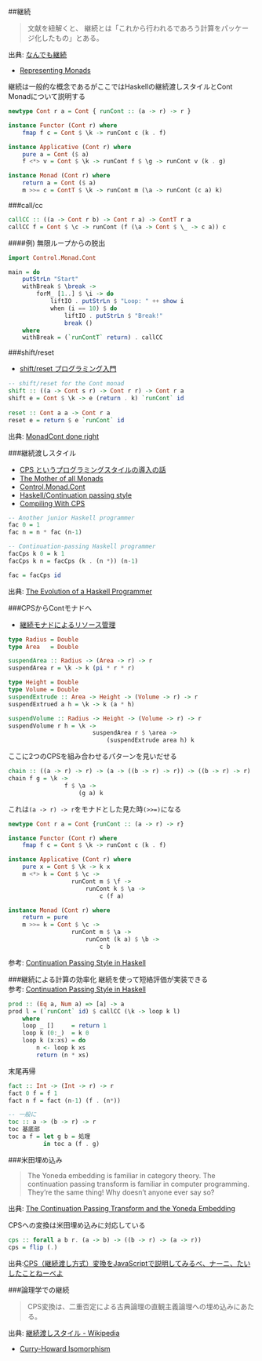 ##継続

> 文献を紐解くと、 継続とは「これから行われるであろう計算をパッケージ化したもの」とある。

出典: [なんでも継続](http://practical-scheme.net/docs/cont-j.html)

* [Representing Monads](http://citeseerx.ist.psu.edu/viewdoc/summary?doi=10.1.1.43.8213)

継続は一般的な概念であるがここではHaskellの継続渡しスタイルとCont Monadについて説明する

```haskell
newtype Cont r a = Cont { runCont :: (a -> r) -> r }

instance Functor (Cont r) where
    fmap f c = Cont $ \k -> runCont c (k . f)

instance Applicative (Cont r) where
    pure a = Cont ($ a)
    f <*> v = Cont $ \k -> runCont f $ \g -> runCont v (k . g)

instance Monad (Cont r) where
    return a = Cont ($ a)
    m >>= c = ContT $ \k -> runCont m (\a -> runCont (c a) k)
```

###call/cc

```haskell
callCC :: ((a -> Cont r b) -> Cont r a) -> ContT r a
callCC f = Cont $ \c -> runCont (f (\a -> Cont $ \_ -> c a)) c
```

####例) 無限ループからの脱出

```haskell
import Control.Monad.Cont

main = do
    putStrLn "Start"
    withBreak $ \break ->
        forM_ [1..] $ \i -> do
            liftIO . putStrLn $ "Loop: " ++ show i
            when (i == 10) $ do
                liftIO . putStrLn $ "Break!"
                break ()
    where
    withBreak = (`runContT` return) . callCC
```

###shift/reset
* [shift/reset プログラミング入門](http://pllab.is.ocha.ac.jp/~asai/cw2011tutorial/main-j.pdf)

```haskell
-- shift/reset for the Cont monad
shift :: ((a -> Cont s r) -> Cont r r) -> Cont r a
shift e = Cont $ \k -> e (return . k) `runCont` id
 
reset :: Cont a a -> Cont r a 
reset e = return $ e `runCont` id
```

出典: [MonadCont done right](https://www.haskell.org/haskellwiki/MonadCont_done_right)

###継続渡しスタイル
* [CPS というプログラミングスタイルの導入の話](http://yuzumikan15.hatenablog.com/entry/2015/04/24/094610)
* [The Mother of all Monads](http://blog.sigfpe.com/2008/12/mother-of-all-monads.html)
* [Control.Monad.Cont](https://hackage.haskell.org/package/mtl/docs/Control-Monad-Cont.html)
* [Haskell/Continuation passing style](http://en.wikibooks.org/wiki/Haskell/Continuation_passing_style)
* [Compiling With CPS](http://jozefg.bitbucket.org/posts/2015-04-30-cps.html)

```haskell
-- Another junior Haskell programmer
fac 0 = 1
fac n = n * fac (n-1)

-- Continuation-passing Haskell programmer
facCps k 0 = k 1
facCps k n = facCps (k . (n *)) (n-1)

fac = facCps id
```

出典: [The Evolution of a Haskell Programmer](http://www.willamette.edu/~fruehr/haskell/evolution.html)

###CPSからContモナドへ
* [継続モナドによるリソース管理](http://qiita.com/tanakh/items/81fc1a0d9ae0af3865cb)

```haskell
type Radius = Double
type Area   = Double

suspendArea :: Radius -> (Area -> r) -> r
suspendArea r = \k -> k (pi * r * r)

type Height = Double
type Volume = Double
suspendExtrude :: Area -> Height -> (Volume -> r) -> r
suspendExtrued a h = \k -> k (a * h)

suspendVolume :: Radius -> Height -> (Volume -> r) -> r
suspendVolume r h = \k ->
                        suspendArea r $ \area ->
                            (suspendExtrude area h) k
```

ここに2つのCPSを組み合わせるパターンを見いだせる

```haskell
chain :: ((a -> r) -> r) -> (a -> ((b -> r) -> r)) -> ((b -> r) -> r)
chain f g = \k ->
                f $ \a ->
                    (g a) k
```

これは`(a -> r) -> r`をモナドとした見た時`(>>=)`になる

```haskell
newtype Cont r a = Cont {runCont :: (a -> r) -> r}

instance Functor (Cont r) where
    fmap f c = Cont $ \k -> runCont c (k . f)

instance Applicative (Cont r) where
    pure x = Cont $ \k -> k x
    m <*> k = Cont $ \c ->
                  runCont m $ \f ->
                      runCont k $ \a ->
                          c (f a)

instance Monad (Cont r) where
    return = pure
    m >>= k = Cont $ \c ->
                  runCont m $ \a ->
                      runCont (k a) $ \b ->
                          c b
```
参考: [Continuation Passing Style in Haskell](http://begriffs.com/posts/2015-06-03-haskell-continuations.html)

###継続による計算の効率化
継続を使って短絡評価が実装できる  
参考: [Continuation Passing Style in Haskell](http://begriffs.com/posts/2015-06-03-haskell-continuations.html)

```haskell
prod :: (Eq a, Num a) => [a] -> a
prod l = (`runCont` id) $ callCC (\k -> loop k l)
    where
    loop _ []     = return 1
    loop k (0:_)  = k 0
    loop k (x:xs) = do
        n <- loop k xs
        return (n * xs)
```

末尾再帰

```haskell
fact :: Int -> (Int -> r) -> r
fact 0 f = f 1
fact n f = fact (n-1) (f . (n*))

-- 一般に
toc :: a -> (b -> r) -> r
toc 基底部
toc a f = let g b = 処理
          in toc a (f . g)
```

###米田埋め込み

> The Yoneda embedding is familiar in category theory. The continuation passing transform is familiar in computer programming.
> They’re the same thing! Why doesn’t anyone ever say so?

出典: [The Continuation Passing Transform and the Yoneda Embedding](https://golem.ph.utexas.edu/category/2008/01/the_continuation_passing_trans.html)

CPSへの変換は米田埋め込みに対応している

```haskell
cps :: forall a b r. (a -> b) -> ((b -> r) -> (a -> r))
cps = flip (.)
```

出典:[CPS（継続渡し方式）変換をJavaScriptで説明してみるべ、ナーニ、たいしたことねーべよ](http://d.hatena.ne.jp/m-hiyama/20080116/1200468797)

###論理学での継続

> CPS変換は、二重否定による古典論理の直観主義論理への埋め込みにあたる。

出典: [継続渡しスタイル - Wikipedia](http://ja.wikipedia.org/wiki/%E7%B6%99%E7%B6%9A%E6%B8%A1%E3%81%97%E3%82%B9%E3%82%BF%E3%82%A4%E3%83%AB)

* [Curry-Howard Isomorphism](http://www.kmonos.net/wlog/61.html#_0538060508)
